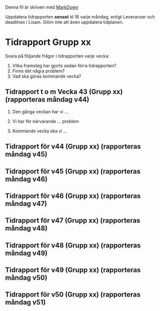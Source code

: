Denna fil är skriven med [MarkDown](https://www.markdownguide.org/basic-syntax/)

Uppdatera tidrapporten **senast** kl 16 varje måndag, enligt Leveranser och deadlines i Lisam.
Glöm inte att även uppdatera tidplanen.

# Tidrapport Grupp xx
Svara på följande frågor i tidrapporten varje vecka:
1. Vilka framsteg har gjorts sedan förra tidrapporten?
2. Finns det några problem?
3. Vad ska göras kommande vecka?

## Tidrapport t o m Vecka 43 (Grupp xx) (rapporteras måndag v44)
1. Den gånga veckan har vi ...

2. Vi har för närvarande ... problem

3. Kommande vecka ska vi ...

## Tidrapport för v44 (Grupp xx) (rapporteras måndag v45)

## Tidrapport för v45 (Grupp xx) (rapporteras måndag v46)

## Tidrapport för v46 (Grupp xx) (rapporteras måndag v47)

## Tidrapport för v47 (Grupp xx) (rapporteras måndag v48)

## Tidrapport för v48 (Grupp xx) (rapporteras måndag v49)

## Tidrapport för v49 (Grupp xx) (rapporteras måndag v50)

## Tidrapport för v50 (Grupp xx) (rapporteras måndag v51)

